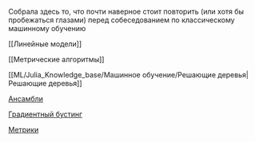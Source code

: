 

Собрала здесь то, что почти наверное стоит повторить (или хотя бы пробежаться глазами) перед собеседованием по классическому машинному обучению


[[Линейные модели]]

[[Метрические алгоритмы]]

[[ML/Julia_Knowledge_base/Машинное обучение/Решающие деревья|Решающие деревья]]

[Ансамбли](%D0%9C%D0%B0%D1%88%D0%B8%D0%BD%D0%BD%D0%BE%D0%B5%20%D0%BE%D0%B1%D1%83%D1%87%D0%B5%D0%BD%D0%B8%D0%B5%20172f240fa4fb4d9a98a0a4bd9606a4f2/%D0%90%D0%BD%D1%81%D0%B0%D0%BC%D0%B1%D0%BB%D0%B8%20c8ee253f2a3845f1bbeddeecee546358.md)

[Градиентный бустинг](%D0%9C%D0%B0%D1%88%D0%B8%D0%BD%D0%BD%D0%BE%D0%B5%20%D0%BE%D0%B1%D1%83%D1%87%D0%B5%D0%BD%D0%B8%D0%B5%20172f240fa4fb4d9a98a0a4bd9606a4f2/%D0%93%D1%80%D0%B0%D0%B4%D0%B8%D0%B5%D0%BD%D1%82%D0%BD%D1%8B%D0%B8%CC%86%20%D0%B1%D1%83%D1%81%D1%82%D0%B8%D0%BD%D0%B3%20c93b1932fb794ab38fe5d7973b504e6e.md)

[Метрики](%D0%9C%D0%B0%D1%88%D0%B8%D0%BD%D0%BD%D0%BE%D0%B5%20%D0%BE%D0%B1%D1%83%D1%87%D0%B5%D0%BD%D0%B8%D0%B5%20172f240fa4fb4d9a98a0a4bd9606a4f2/%D0%9C%D0%B5%D1%82%D1%80%D0%B8%D0%BA%D0%B8%20119476b8a69b4c5999d8bd744febc882.md)